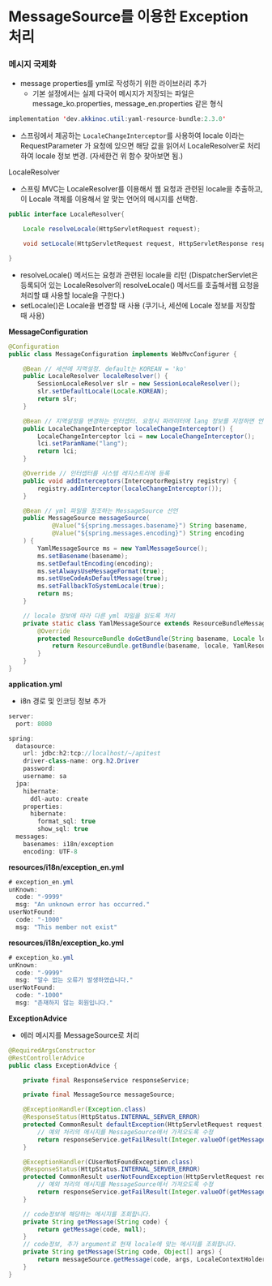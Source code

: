 # MessageSource를 이용한 Exception 처리

### 메시지 국제화

- message properties를 yml로 작성하기 위한 라이브러리 추가
    - 기본 설정에서는 실제 다국어 메시지가 저장되는 파일은 message_ko.properties, message_en.properties 같은 형식

```java
implementation 'dev.akkinoc.util:yaml-resource-bundle:2.3.0'
```

- 스프링에서 제공하는 `LocaleChangeInterceptor`를 사용하여 locale 이라는  RequestParameter 가 요청에 있으면 해당 값을 읽어서 LocaleResolver로 처리하여 locale 정보 변경. (자세한건 위 함수 찾아보면 됨.)

LocaleResolver

- 스프링 MVC는 LocaleResolver를 이용해서 웹 요청과 관련된 locale을 추출하고, 이 Locale 객체를 이용해서 알 맞는 언어의 메시지를 선택함.

```java
public interface LocaleResolver{

	Locale resolveLocale(HttpServletRequest request);

	void setLocale(HttpServletRequest request, HttpServletResponse response, Locale locale);

}
```

- resolveLocale() 메서드는 요청과 관련된 locale을 리턴 (DispatcherServlet은 등록되어 있는 LocaleResolver의 resolveLocale() 메서드를 호출해서웹 요청을 처리할 떄 사용할 locale을 구한다.)
- setLocale()은 Locale을 변경할 때 사용 (쿠기나, 세션에 Locale 정보를 저장할 때 사용)

**MessageConfiguration**

```java
@Configuration
public class MessageConfiguration implements WebMvcConfigurer {

    @Bean // 세션에 지역설정. default는 KOREAN = 'ko'
    public LocaleResolver localeResolver() {
        SessionLocaleResolver slr = new SessionLocaleResolver();
        slr.setDefaultLocale(Locale.KOREAN);
        return slr;
    }

    @Bean // 지역설정을 변경하는 인터셉터. 요청시 파라미터에 lang 정보를 지정하면 언어가 변경됨.
    public LocaleChangeInterceptor localeChangeInterceptor() {
        LocaleChangeInterceptor lci = new LocaleChangeInterceptor();
        lci.setParamName("lang");
        return lci;
    }

    @Override // 인터셉터를 시스템 레지스트리에 등록
    public void addInterceptors(InterceptorRegistry registry) {
        registry.addInterceptor(localeChangeInterceptor());
    }

    @Bean // yml 파일을 참조하는 MessageSource 선언
    public MessageSource messageSource(
            @Value("${spring.messages.basename}") String basename,
            @Value("${spring.messages.encoding}") String encoding
    ) {
        YamlMessageSource ms = new YamlMessageSource();
        ms.setBasename(basename);
        ms.setDefaultEncoding(encoding);
        ms.setAlwaysUseMessageFormat(true);
        ms.setUseCodeAsDefaultMessage(true);
        ms.setFallbackToSystemLocale(true);
        return ms;
    }

    // locale 정보에 따라 다른 yml 파일을 읽도록 처리
    private static class YamlMessageSource extends ResourceBundleMessageSource {
        @Override
        protected ResourceBundle doGetBundle(String basename, Locale locale) throws MissingResourceException {
            return ResourceBundle.getBundle(basename, locale, YamlResourceBundle.Control.INSTANCE);
        }
    }
}
```

**application.yml**

- i8n 경로 및 인코딩 정보 추가

```java
server:
  port: 8080

spring:
  datasource:
    url: jdbc:h2:tcp://localhost/~/apitest
    driver-class-name: org.h2.Driver
    password:
    username: sa
  jpa:
    hibernate:
      ddl-auto: create
    properties:
      hibernate:
        format_sql: true
        show_sql: true
  messages:
    basenames: i18n/exception
    encoding: UTF-8
```

**resources/i18n/exception_en.yml**

```java
# exception_en.yml
unKnown:
  code: "-9999"
  msg: "An unknown error has occurred."
userNotFound:
  code: "-1000"
  msg: "This member not exist"
```

**resources/i18n/exception_ko.yml**

```java
# exception_ko.yml
unKnown:
  code: "-9999"
  msg: "알수 없는 오류가 발생하였습니다."
userNotFound:
  code: "-1000"
  msg: "존재하지 않는 회원입니다."
```

**ExceptionAdvice**

- 에러 메시지를 MessageSource로 처리

```java
@RequiredArgsConstructor
@RestControllerAdvice
public class ExceptionAdvice {

    private final ResponseService responseService;

    private final MessageSource messageSource;

    @ExceptionHandler(Exception.class)
    @ResponseStatus(HttpStatus.INTERNAL_SERVER_ERROR)
    protected CommonResult defaultException(HttpServletRequest request, Exception e) {
        // 예외 처리의 메시지를 MessageSource에서 가져오도록 수정
        return responseService.getFailResult(Integer.valueOf(getMessage("unKnown.code")), getMessage("unKnown.msg"));
    }

    @ExceptionHandler(CUserNotFoundException.class)
    @ResponseStatus(HttpStatus.INTERNAL_SERVER_ERROR)
    protected CommonResult userNotFoundException(HttpServletRequest request, CUserNotFoundException e) {
        // 예외 처리의 메시지를 MessageSource에서 가져오도록 수정
        return responseService.getFailResult(Integer.valueOf(getMessage("userNotFound.code")), getMessage("userNotFound.msg"));
    }

    // code정보에 해당하는 메시지를 조회합니다.
    private String getMessage(String code) {
        return getMessage(code, null);
    }
    // code정보, 추가 argument로 현재 locale에 맞는 메시지를 조회합니다.
    private String getMessage(String code, Object[] args) {
        return messageSource.getMessage(code, args, LocaleContextHolder.getLocale());
    }
}
```
